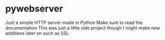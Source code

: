 # pywebserver
Just a simple HTTP server made in Python
Make sure to read the documentation
This was just a little side project though I might make new additions later on such as SSL